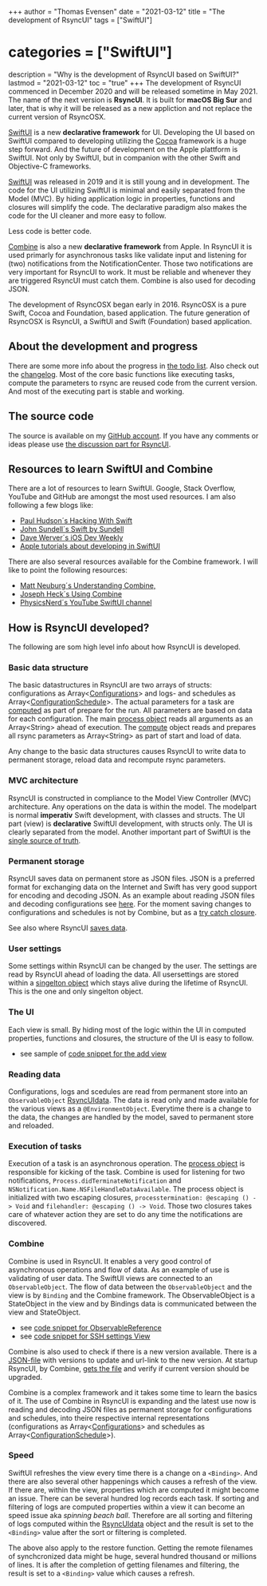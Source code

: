 +++
author = "Thomas Evensen"
date = "2021-03-12"
title =  "The development of RsyncUI"
tags = ["SwiftUI"]
# categories = ["SwiftUI"]
description = "Why is the development of RsyncUI based on SwiftUI?"
lastmod = "2021-03-12"
toc = "true"
+++
The development of RsyncUI commenced in December 2020 and will be released sometime in May 2021. The name of the next version is **RsyncUI**. It is built for **macOS Big Sur** and later, that is why it will be released as a new appliction and not replace the current version of RsyncOSX.

[SwiftUI](https://developer.apple.com/documentation/swiftui/) is a new **declarative framework** for UI. Developing the UI based on SwiftUI compared to developing utilizing the [Cocoa](https://en.wikipedia.org/wiki/Cocoa_(API)) framework is a huge step forward. And the future of development on the Apple plattform is SwiftUI. Not only by SwiftUI, but in companion with the other Swift and Objective-C frameworks.

[SwiftUI](https://en.wikipedia.org/wiki/Swift_(programming_language)) was released in 2019 and it is still young and in development. The code for the UI utilizing SwiftUI is minimal and easily separated from the Model (MVC). By hiding application logic in properties, functions and closures will simplify the code. The declarative paradigm also makes the code for the UI cleaner and more easy to follow.

Less code is better code.

[Combine](https://developer.apple.com/documentation/combine) is also a new **declarative framework** from Apple. In RsyncUI it is used primarly for asynchronous tasks like validate input and listening for (two) notifications from the NotificationCenter. Those two notifications are very important for RsyncUI to work. It must be reliable and whenever they are triggered RsyncUI must catch them. Combine is also used for decoding JSON.

The development of RsyncOSX began early in 2016. RsyncOSX is a pure Swift, Cocoa and Foundation, based application. The future generation of RsyncOSX is RsyncUI, a SwiftUI and Swift (Foundation) based application.

## About the development and progress

There are some more info about the progress in [the todo list](/post/todo/). Also check out the [changelog](/post/changelog/). Most of the core basic functions like executing tasks, compute the parameters to rsync are reused code from the current version. And most of the executing part is stable and working.

## The source code

The source is available on my [GitHub account](https://github.com/rsyncOSX/RsyncUI). If you have any comments or ideas please use [the discussion part for RsyncUI](https://github.com/rsyncOSX/RsyncUI/discussions).

## Resources to learn SwiftUI and Combine

There are a lot of resources to learn SwiftUI. Google, Stack Overflow, YouTube and GitHub are amongst the most used resources. I am also following a few blogs like:

- [Paul Hudson´s Hacking With Swift](https://www.hackingwithswift.com/)
- [John Sundell´s Swift by Sundell](https://swiftbysundell.com/)
- [Dave Werver´s iOS Dev Weekly](https://iosdevweekly.com/)
- [Apple tutorials about developing in SwiftUI](https://developer.apple.com/tutorials/app-dev-training)

There are also several resources available for the Combine framework. I will like to point the following resources:

- [Matt Neuburg´s Understanding Combine,](https://www.apeth.com/UnderstandingCombine/)
- [Joseph Heck´s Using Combine](https://heckj.github.io/swiftui-notes/)
- [PhysicsNerd´s  YouTube SwiftUI channel](https://www.youtube.com/c/PhysicsNerdDev/featured)

## How is RsyncUI developed?

The following are som high level info about how RsyncUI is developed.

### Basic data structure

The basic datastructures in RsyncUI are two arrays of structs: configurations as Array<[Configurations](https://github.com/rsyncOSX/RsyncUI/blob/main/RsyncUI/Model/Storage/Basic/Configuration.swift)> and logs- and schedules as Array<[ConfigurationSchedule](https://github.com/rsyncOSX/RsyncUI/blob/main/RsyncUI/Model/Storage/Basic/ConfigurationSchedule.swift)>. The actual parameters for a task are [computed](https://github.com/rsyncOSX/RsyncUI/blob/main/RsyncUI/Model/ComputeParametersRsync/ComputeRsyncParameters.swift) as part of prepare for the run. All parameters are based on data for each configuration. The main [process object](https://github.com/rsyncOSX/RsyncUI/blob/main/RsyncUI/Model/Process/Main/RsyncProcessCmdCombineClosure.swift) reads all arguments as an Array\<String\> ahead of execution. The [compute](https://github.com/rsyncOSX/RsyncUI/blob/main/RsyncUI/Model/ComputeParametersRsync/ComputeRsyncParameters.swift) object reads and prepares all rsync parameters as Array\<String\> as part of start and load of data.

Any change to the basic data structures causes RsyncUI to write data to permanent storage, reload data and recompute rsync parameters.

### MVC architecture

RsyncUI is constructed in compliance to the Model View Controller (MVC) architecture. Any operations on the data is within the model. The modelpart is normal **imperativ** Swift development, with classes and structs. The UI part (view) is **declarative** SwiftUI development, with structs only. The UI is clearly separated from the model. Another important part of SwiftUI is the [single source of truth](https://developer.apple.com/documentation/swiftui/managing-user-interface-state).

### Permanent storage

RsyncUI saves data on permanent store as JSON files. JSON is a preferred format for exchanging data on the Internet and Swift has very good support for encoding and decoding JSON. As an example about reading JSON files and decoding configurations see [here](https://github.com/rsyncOSX/RsyncUI/blob/main/RsyncUI/Model/Storage/ReadConfigurationJSON.swift). For the moment saving changes to configurations and schedules is not by Combine, but as a [try catch closure](https://github.com/rsyncOSX/RsyncUI/blob/main/RsyncUI/Model/Storage/WriteConfigurationJSON.swift).

See also where RsyncUI [saves data](/post/configfiles/).

### User settings

Some settings within RsyncUI can be changed by the user. The settings are read by RsyncUI ahead of loading the data. All usersettings are stored within a [singelton object](https://github.com/rsyncOSX/RsyncUI/blob/main/RsyncUI/Model/Global/SharedReference.swift) which stays alive during the lifetime of RsyncUI. This is the one and only singelton object.

### The UI

Each view is small. By hiding most of the logic within the UI in computed properties, functions and closures, the structure of the UI is easy to follow.

- see sample of [code snippet for the add view](/post/codesnippetview/)

### Reading data

Configurations, logs and scedules are read from permanent store into an `ObservableObject` [RsyncUIdata](https://github.com/rsyncOSX/RsyncUI/blob/main/RsyncUI/Model/Data/RsyncUIdata.swift). The data is read only and made available for the various views as a `@EnvironmentObject`. Everytime there is a change to the data, the changes are handled by the model, saved to permanent store and reloaded.

### Execution of tasks

Execution of a task is an asynchronous operation. The [process object](https://github.com/rsyncOSX/RsyncUI/blob/main/RsyncUI/Model/Process/Main/RsyncProcessCmdCombineClosure.swift) is responsible for kicking of the task. Combine is used for listening for two notifications, `Process.didTerminateNotification` and `NSNotification.Name.NSFileHandleDataAvailable`. The process object is initialized with two escaping closures, `processtermination: @escaping () -> Void` and `filehandler: @escaping () -> Void`. Those two closures takes care of whatever action they are set to do any time the notifications are discovered.

### Combine

Combine is used in RsyncUI. It enables a very good control of asynchronous operations and flow of data. As an example of use is validating of user data. The SwiftUI views are connected to an `ObservableObject`. The flow of data between the `ObservableObject` and the view is by `Binding` and the Combine framework. The ObservableObject is a StateObject in the view and by Bindings data is communicated between the view and StateObject.

- see [code snippet for ObservableReference](/post/codesnippetobserver/)
- see [code snippet for SSH settings View](/post/codesnippetviewssh/)

Combine is also used to check if there is a new version available. There is a [JSON-file](https://github.com/rsyncOSX/RsyncUI/blob/main/versionRsyncUI/versionRsyncUI.json) with versions to update and url-link to the new version. At startup RsyncUI, by Combine, [gets the file](https://github.com/rsyncOSX/RsyncUI/blob/main/RsyncUI/Model/Utils/NewversionJSON.swift) and verify if current version should be upgraded.

Combine is a complex framework and it takes some time to learn the basics of it. The use of Combine in RsyncUI is expanding and the latest use now is reading and decoding JSON files as permanent storage for configurations and schedules, into theire respective internal representations (configurations as Array<[Configurations](https://github.com/rsyncOSX/RsyncUI/blob/main/RsyncUI/Model/Storage/Basic/Configuration.swift)> and schedules as Array<[ConfigurationSchedule](https://github.com/rsyncOSX/RsyncUI/blob/main/RsyncUI/Model/Storage/Basic/ConfigurationSchedule.swift)>).

### Speed

SwiftUI refreshes the view every time there is a change on a `<Binding>`. And there are also several other happenings which causes a refresh of the view. If there are, within the view, properties which are computed it might become an issue. There can be several hundred log records each task. If sorting and filtering of logs are computed properties within a view it can become an speed issue aka *spinning beach ball*. Therefore are all sorting and filtering of logs computed within the [RsyncUIdata](https://github.com/rsyncOSX/RsyncUI/blob/main/RsyncUI/Model/Data/RsyncUIdata.swift) object and the result is set to the `<Binding>` value after the sort or filtering is completed.

The above also apply to the restore function. Getting the remote filenames of synchcronized data might be huge, several hundred thousand or millions of lines. It is after the completion of getting filenames and filtering, the result is set to a `<Binding>` value which causes a refresh.
